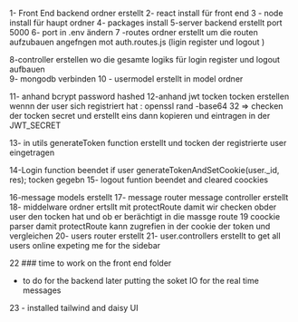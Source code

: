 
1- Front End backend ordner erstellt 
2- react install für front end 
3 - node install für haupt ordner 
4- packages install 
5-server backend erstellt port 5000
6- port in .env ändern
7 -routes ordner erstellt um die routen aufzubauen angefngen mot auth.routes.js (ligin register und logout )

8-controller erstellen wo die gesamte logiks für login register und logout aufbauen  
9- mongodb verbinden 
10 - usermodel erstellt in model ordner

11- anhand bcrypt password hashed 
12-anhand jwt tocken tocken erstellen wennn der user sich registriert hat :
openssl rand -base64 32 => checken der tocken secret und erstellt eins dann kopieren und eintragen in der JWT_SECRET

13- in utils generateToken function erstellt und tocken der registrierte user eingetragen 

14-Login function beendet if user generateTokenAndSetCookie(user._id, res); tocken gegebn
15- logout funtion beendet and cleared coockies 

16-message models erstellt 
17- message router 
message controller erstellt 
18- middelware ordner ertsllt mit protectRoute damit wir checken obder user den tocken hat und ob er berächtigt in die massge route 
19 coockie parser damit protectRoute kann zugrefien in der cookie der token und vergleichen 
20- users router erstellt 
21- user.controllers erstellt to get all users online expeting me for the sidebar 

22 ### time to work on the front end folder 
 - to do for the backend later putting the soket IO for the real time messages

 23 - installed tailwind and daisy UI 

